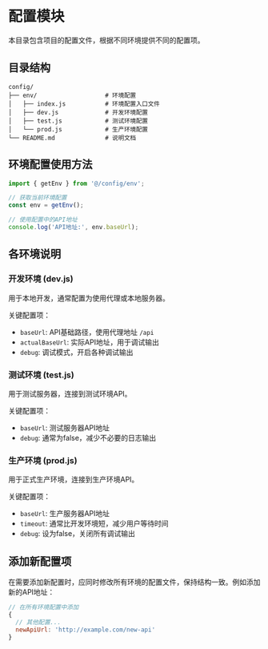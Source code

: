 # 配置模块

本目录包含项目的配置文件，根据不同环境提供不同的配置项。

## 目录结构

```
config/
├── env/                   # 环境配置
│   ├── index.js           # 环境配置入口文件
│   ├── dev.js             # 开发环境配置
│   ├── test.js            # 测试环境配置
│   └── prod.js            # 生产环境配置
└── README.md              # 说明文档
```

## 环境配置使用方法

```js
import { getEnv } from '@/config/env';

// 获取当前环境配置
const env = getEnv();

// 使用配置中的API地址
console.log('API地址:', env.baseUrl);
```

## 各环境说明

### 开发环境 (dev.js)

用于本地开发，通常配置为使用代理或本地服务器。

关键配置项：
- `baseUrl`: API基础路径，使用代理地址 `/api`
- `actualBaseUrl`: 实际API地址，用于调试输出
- `debug`: 调试模式，开启各种调试输出

### 测试环境 (test.js)

用于测试服务器，连接到测试环境API。

关键配置项：
- `baseUrl`: 测试服务器API地址
- `debug`: 通常为false，减少不必要的日志输出

### 生产环境 (prod.js)

用于正式生产环境，连接到生产环境API。

关键配置项：
- `baseUrl`: 生产服务器API地址
- `timeout`: 通常比开发环境短，减少用户等待时间
- `debug`: 设为false，关闭所有调试输出

## 添加新配置项

在需要添加新配置时，应同时修改所有环境的配置文件，保持结构一致。例如添加新的API地址：

```js
// 在所有环境配置中添加
{
  // 其他配置...
  newApiUrl: 'http://example.com/new-api'
}
``` 
